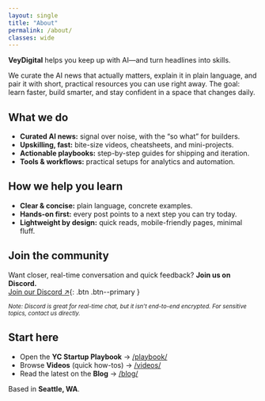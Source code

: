 ```yaml
---
layout: single
title: "About"
permalink: /about/
classes: wide
---
```


**VeyDigital** helps you keep up with AI—and turn headlines into skills.

We curate the AI news that actually matters, explain it in plain language, and pair it with short, practical resources you can use right away. The goal: learn faster, build smarter, and stay confident in a space that changes daily.

## What we do
- **Curated AI news:** signal over noise, with the “so what” for builders.
- **Upskilling, fast:** bite-size videos, cheatsheets, and mini-projects.
- **Actionable playbooks:** step-by-step guides for shipping and iteration.
- **Tools & workflows:** practical setups for analytics and automation.

## How we help you learn
- **Clear & concise:** plain language, concrete examples.
- **Hands-on first:** every post points to a next step you can try today.
- **Lightweight by design:** quick reads, mobile-friendly pages, minimal fluff.

## Join the community
Want closer, real-time conversation and quick feedback? **Join us on Discord.**  
[Join our Discord ↗](https://discord.gg/yourInviteCode){: .btn .btn--primary }

<small>*Note: Discord is great for real-time chat, but it isn’t end-to-end encrypted. For sensitive topics, contact us directly.*</small>

## Start here
- Open the **YC Startup Playbook** → [/playbook/](/playbook/)
- Browse **Videos** (quick how-tos) → [/videos/](/videos/)
- Read the latest on the **Blog** → [/blog/](/blog/)

Based in **Seattle, WA**.
